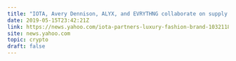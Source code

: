 ```yaml
---
title: "IOTA, Avery Dennison, ALYX, and EVRYTHNG collaborate on supply chain tracking"
date: 2019-05-15T23:42:21Z
link: https://news.yahoo.com/iota-partners-luxury-fashion-brand-103211808.html?utm_medium=RSS&utm_source=hune
site: news.yahoo.com
topic: crypto
draft: false
---
```


